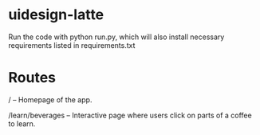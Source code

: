 # uidesign-latte

Run the code with python run.py, which will also install necessary requirements listed in requirements.txt 

# Routes
/ – Homepage of the app.

/learn/beverages – Interactive page where users click on parts of a coffee to learn. 